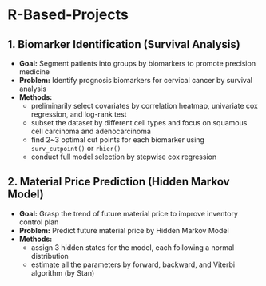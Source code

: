 # R-Based-Projects

## 1. Biomarker Identification (Survival Analysis)
* **Goal:** Segment patients into groups by biomarkers to promote precision medicine <br/>
* **Problem:** Identify prognosis biomarkers for cervical cancer by survival analysis <br/>
* **Methods:**  <br/>
  * preliminarily select covariates by correlation heatmap, univariate cox regression, and log-rank test 
  * subset the dataset by different cell types and focus on squamous cell carcinoma and adenocarcinoma 
  * find 2~3 optimal cut points for each biomarker using `surv_cutpoint()` or `rhier()` 
  * conduct full model selection by stepwise cox regression

## 2. Material Price Prediction (Hidden Markov Model)
* **Goal:** Grasp the trend of future material price to improve inventory control plan <br/>
* **Problem:** Predict future material price by Hidden Markov Model <br/>
* **Methods:**  <br/>
  * assign 3 hidden states for the model, each following a normal distribution 
  * estimate all the parameters by forward, backward, and Viterbi algorithm (by Stan)
  
